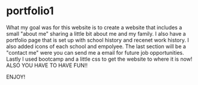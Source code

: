 # portfolio1
What my goal was for this website is to create a website that includes a small "about me" sharing a little bit about me and my family.
I also have a portfolio page that is set up with school history and recenet work history. I also added icons of each school and empolyee.
The last section will be a "contact me" were you can send me a email for future job opportunities.
Lastly I used bootcamp and a little css to get the website to where it is now!
ALSO YOU HAVE TO HAVE FUN!!


ENJOY!
